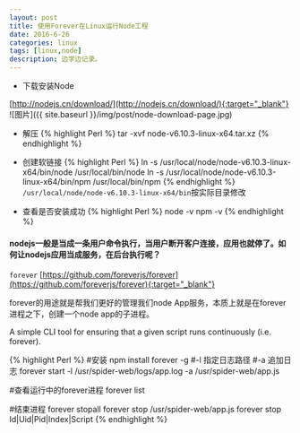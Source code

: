 ```yaml
---
layout: post
title: 使用Forever在Linux运行Node工程
date: 2016-6-26
categories: linux
tags: [linux,node]
description: 边学边记录。
---
```


- 下载安装Node

[http://nodejs.cn/download/](http://nodejs.cn/download/){:target="_blank"}
![图片]({{ site.baseurl }}/img/post/node-download-page.jpg)

- 解压
{% highlight Perl %}
tar -xvf node-v6.10.3-linux-x64.tar.xz
{% endhighlight %}

- 创建软链接
{% highlight Perl %}
ln -s /usr/local/node/node-v6.10.3-linux-x64/bin/node /usr/local/bin/node
ln -s /usr/local/node/node-v6.10.3-linux-x64/bin/npm /usr/local/bin/npm
{% endhighlight %}
`/usr/local/node/node-v6.10.3-linux-x64/bin`按实际目录修改

- 查看是否安装成功
{% highlight Perl %}
node -v
npm -v
{% endhighlight %}

#### nodejs一般是当成一条用户命令执行，当用户断开客户连接，应用也就停了。如何让nodejs应用当成服务，在后台执行呢？

`forever` [https://github.com/foreverjs/forever](https://github.com/foreverjs/forever){:target="_blank"}

forever的用途就是帮我们更好的管理我们node App服务，本质上就是在forever进程之下，创建一个node app的子进程。

A simple CLI tool for ensuring that a given script runs continuously (i.e. forever).

{% highlight Perl %}
#安装
npm install forever -g
#-l 指定日志路径
#-a 追加日志
forever start -l /usr/spider-web/logs/app.log -a /usr/spider-web/app.js

#查看运行中的forever进程
forever list

#结束进程
forever stopall
forever stop /usr/spider-web/app.js
forever stop Id|Uid|Pid|Index|Script
{% endhighlight %}